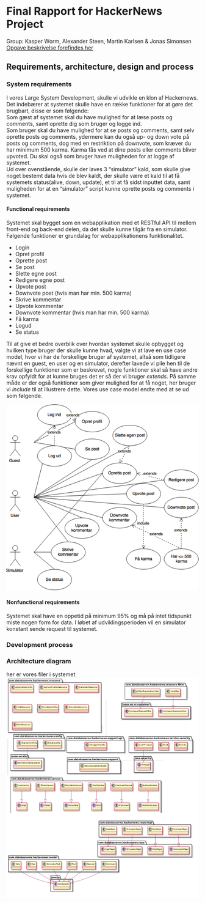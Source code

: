 # Final Rapport for HackerNews Project
Group: Kasper Worm, Alexander Steen, Martin Karlsen & Jonas Simonsen
<br>
[Opgave beskrivelse forefindes her](https://github.com/datsoftlyngby/soft2017fall-lsd-teaching-material/blob/master/assignments/08-Project_report.md)

## Requirements, architecture, design and process
### System requirements
I vores Large System Development, skulle vi udvikle en klon af Hackernews. Det indebærer at systemet skulle have en række funktioner for at gøre det brugbart, disse er som følgende: <br>
Som gæst af systemet skal du have mulighed for at læse posts og comments, samt oprette dig som bruger og logge ind. <br>
Som bruger skal du have mulighed for at se posts og comments, samt selv oprette posts og comments, ydermere kan du også up- og down vote på posts og comments, dog med en restriktion på downvote, som kræver du har minimum 500 karma. Karma fås ved at dine posts eller comments bliver upvoted. Du skal også som bruger have muligheden for at logge af systemet. <br>
Ud over ovenstående, skulle der laves 3 “simulator” kald, som skulle give noget bestemt data hvis de blev kaldt, der skulle være et kald til at få systemets status(alive, down, update), et til at få sidst inputtet data, samt muligheden for at en “simulator” script kunne oprette posts og comments i systemet.<br>

#### Functional requirements
Systemet skal bygget som en webapplikation med et RESTful API til mellem front-end og back-end delen, da det skulle kunne tilgår fra en simulator. Følgende funktioner er grundalag for webapplikationens funktionalitet. 

* Login
* Opret profil
* Oprette post
* Se post
* Slette egne post
* Redigere egne post
* Upvote post
* Downvote post (hvis man har min. 500 karma)
* Skrive kommentar
* Upvote kommentar
* Downvote kommentar (hvis man har min. 500 karma)
* Få karma
* Logud
* Se status

Til at give et bedre overblik over hvordan systemet skulle opbygget og hvilken type bruger der skulle kunne hvad, valgte vi at lave en use case model, hvor vi har de forskellige bruger af systemet, altså som tidligere nævnt en guest, en user og en simulator, derefter lavede vi pile hen til de forskellige funktioner som er beskrevet, nogle funktioner skal så have andre krav opfyldt for at kunne bruges det er så der vi bruger *extends*. 
På samme måde er der også funktioner som giver mulighed for at få noget, her bruger vi *include* til at illustrere dette. Vores use case model endte med at se ud som følgende.

![use case model](https://github.com/Databasserne/HackerNews-Requirements/blob/master/Pictures/UseCaseDiagram.png)

#### Nonfunctional requirements
Systemet skal have en oppetid på minimum 95% og må på intet tidspunkt miste nogen form for data. I løbet af udviklingsperioden vil en simulator konstant sende request til systemet. 














### Development process


### Architecture diagram
her er vores filer i systemet
![Class-Diagram](https://github.com/Databasserne/HackerNews-Requirements/blob/master/Pictures/class-diagram.png)


